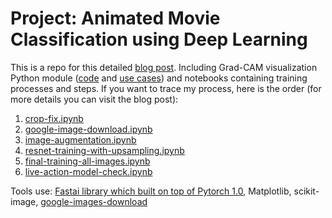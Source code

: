 # Project: Animated Movie Classification using Deep Learning

This is a repo for this detailed [blog post](http://quantran.xyz/blog/building-an-image-classification-model-from-a-to-z/). Including Grad-CAM visualization Python module ([code](gradcam.py) and [use cases](gradcam-usecase.ipynb)) and notebooks containing training processes and steps. If you want to trace my process, here is the order (for more details you can visit the blog post):
1. [crop-fix.ipynb](crop-fix.ipynb)
2. [google-image-download.ipynb](google-image-download.ipynb)
3. [image-augmentation.ipynb](image-augmentation.ipynb)
4. [resnet-training-with-upsampling.ipynb](resnet-training-with-upsampling.ipynb)
5. [final-training-all-images.ipynb](final-training-all-images.ipynb)
6. [live-action-model-check.ipynb](live-action-model-check.ipynb)

Tools use: [Fastai library which built on top of Pytorch 1.0](https://github.com/fastai/fastai), Matplotlib, scikit-image, [google-images-download](https://github.com/hardikvasa/google-images-download)

